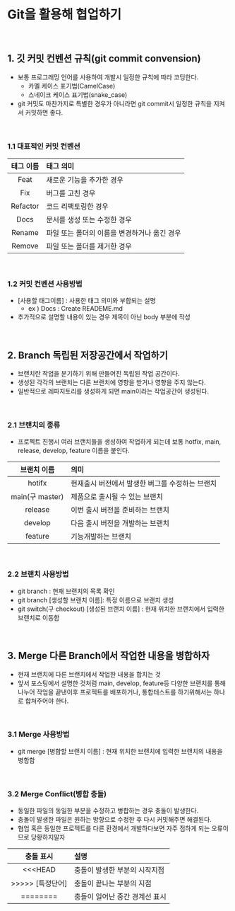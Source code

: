 # Git을 활용해 협업하기

&nbsp;

## 1. 깃 커밋 컨벤션 규칙(git commit convension)

- 보통 프로그래밍 언어를 사용하여 개발시 일정한 규칙에 따라 코딩한다.
	- 카멜 케이스 표기법(CamelCase)
	- 스네이크 케이스 표기법(snake_case)
- git 커밋도 마찬가지로 특별한 경우가 아니라면 git commit시 일정한 규칙을 지켜서 커밋하면 좋다.

&nbsp;

### 1.1 대표적인 커밋 컨벤션

|태그 이름|태그 의미|
|:---:|:---|
|Feat|새로운 기능을 추가한 경우|
|Fix|버그를 고친 경우|
|Refactor|코드 리팩토링한 경우|
|Docs|문서를 생성 또는 수정한 경우|
|Rename|파일 또는 폴더의 이름을 변경하거나 옮긴 경우|
|Remove|파일 또는 폴더를 제거한 경우|

&nbsp;

### 1.2 커밋 컨벤션 사용방법

- [사용할 태그이름] : 사용한 태그 의미와 부합되는 설명 
  - ex ) Docs : Create READEME.md 
- 추가적으로 설명할 내용이 있는 경우 제목이 아닌 body 부분에 작성

&nbsp;

## 2. Branch 독립된 저장공간에서 작업하기

- 브랜치란 작업을 분기하기 위해 만들어진 독립된 작업 공간이다.
- 생성된 각각의 브랜치는 다른 브랜치에 영향을 받거나 영향을 주지 않는다.
- 일반적으로 레파지토리를 생성하게 되면 main이라는 작업공간이 생성된다.

&nbsp;

### 2.1 브랜치의 종류

- 프로젝트 진행시 여러 브랜치들을 생성하여 작업하게 되는데 보통 hotfix, main, release, develop, feature 이름을 붙인다.

|브랜치 이름|의미|
|:---:|:---|
|hotifx|현재출시 버전에서 발생한 버그를 수정하는 브랜치|
|main(구 master)|제품으로 출시될 수 있는 브랜치|
|release|이번 출시 버전을 준비하는 브랜치|
|develop|다음 출시 버전을 개발하는 브랜치|
|feature|기능개발하는 브랜치|

&nbsp;

### 2.2 브랜치 사용방법

- git branch : 현재 브랜치의 목록 확인
- git branch [생성할 브랜치 이름]: 특정 이름으로 브랜치 생성
- git switch(구 checkout) [생성된 브랜치 이름] : 현재 위치한 브랜치에서 입력한 브랜치로 이동함

&nbsp;

## 3. Merge 다른 Branch에서 작업한 내용을 병합하자
- 현재 브랜치에 다른 브랜치에서 작업한 내용을 합치는 것
- 앞서 포스팅에서 설명한 것처럼 main, develop, feature등 다양한 브랜치를 통해 나누어 작업을 끝낸이후 프로젝트를 배포하거나, 통합테스트를 하기위해서는 하나로 합쳐주어야 한다.

&nbsp;

### 3.1 Merge 사용방법

- git merge [병합할 브랜치 이름] : 현재 위치한 브랜치에 입력한 브랜치의 내용을 병합함

&nbsp;

### 3.2 Merge Conflict(병합 충돌)

- 동일한 파일의 동일한 부분을 수정하고 병합하는 경우 충돌이 발생한다.
- 충돌이 발생한 파일은 원하는 방향으로 수정한 후 다시 커밋해주면 해결된다.
- 협업 혹은 동일한 프로젝트를 다른 환경에서 개발하다보면 자주 접하게 되는 오류이므로 당황하지말자

|충돌 표시|설명|
|:---:|:---|
|<<<HEAD|충돌이 발생한 부분의 시작지점|
| >>>>> [특정단어]|충돌이 끝나는 부분의 지점|
|========|충돌이 일어난 중간 경계선 표시|
